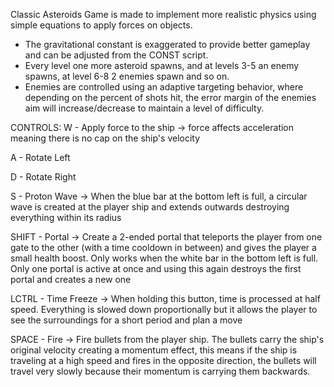 Classic Asteroids Game is made to implement more realistic physics using simple equations to apply forces on objects. 
- The gravitational constant is exaggerated to provide better gameplay and can be adjusted from the CONST script.
- Every level one more asteroid spawns, and at levels 3-5 an enemy spawns, at level 6-8 2 enemies spawn and so on.
- Enemies are controlled using an adaptive targeting behavior, where depending on the percent of shots hit, the error margin of the enemies aim will increase/decrease to maintain a level of difficulty.

CONTROLS:
W - Apply force to the ship -> force affects acceleration meaning there is no cap on the ship's velocity

A - Rotate Left

D - Rotate Right

S - Proton Wave -> When the blue bar at the bottom left is full, a circular wave is created at the player ship and extends outwards destroying everything within its radius

SHIFT - Portal -> Create a 2-ended portal that teleports the player from one gate to the other (with a time cooldown in between) and gives the player a small health boost. Only works when the white bar in the bottom left is full. Only one portal is active at once and 
using this again destroys the first portal and creates a new one

LCTRL - Time Freeze -> When holding this button, time is processed at half speed. Everything is slowed down proportionally but it allows the player to see the surroundings for a short period and plan a move

SPACE - Fire -> Fire bullets from the player ship. The bullets carry the ship's original velocity creating a momentum effect, this means if the ship is traveling at a high speed and fires in the opposite direction, the bullets will travel very slowly because their momentum is carrying them backwards. 

